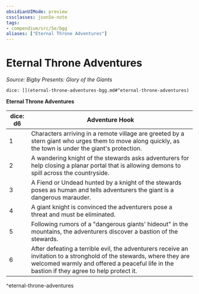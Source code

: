 ```yaml
---
obsidianUIMode: preview
cssclasses: json5e-note
tags:
- compendium/src/5e/bgg
aliases: ["Eternal Throne Adventures"]
---
```

# Eternal Throne Adventures
*Source: Bigby Presents: Glory of the Giants* 

`dice: [](eternal-throne-adventures-bgg.md#^eternal-throne-adventures)`

**Eternal Throne Adventures**

| dice: d6 | Adventure Hook |
|----------|----------------|
| 1 | Characters arriving in a remote village are greeted by a stern giant who urges them to move along quickly, as the town is under the giant's protection. |
| 2 | A wandering knight of the stewards asks adventurers for help closing a planar portal that is allowing demons to spill across the countryside. |
| 3 | A Fiend or Undead hunted by a knight of the stewards poses as human and tells adventurers the giant is a dangerous marauder. |
| 4 | A giant knight is convinced the adventurers pose a threat and must be eliminated. |
| 5 | Following rumors of a "dangerous giants' hideout" in the mountains, the adventurers discover a bastion of the stewards. |
| 6 | After defeating a terrible evil, the adventurers receive an invitation to a stronghold of the stewards, where they are welcomed warmly and offered a peaceful life in the bastion if they agree to help protect it. |
^eternal-throne-adventures